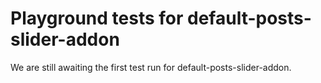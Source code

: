 # Playground tests for default-posts-slider-addon
We are still awaiting the first test run for default-posts-slider-addon.
